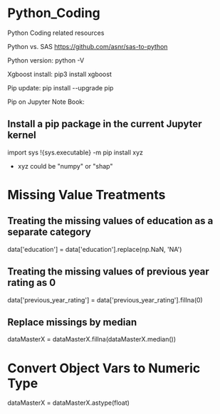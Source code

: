 # Python_Coding
Python Coding related resources

Python vs. SAS
https://github.com/asnr/sas-to-python

Python version: python -V

Xgboost install: pip3 install xgboost

Pip update: pip install --upgrade pip

Pip on Jupyter Note Book:
## Install a pip package in the current Jupyter kernel
import sys
!{sys.executable} -m pip install xyz
  - xyz could be "numpy" or "shap"
  
# Missing Value Treatments

## Treating the missing values of education as a separate category
data['education'] = data['education'].replace(np.NaN, 'NA')
## Treating the missing values of previous year rating as 0
data['previous_year_rating'] = data['previous_year_rating'].fillna(0)
## Replace missings by median
dataMasterX = dataMasterX.fillna(dataMasterX.median())

# Convert Object Vars to Numeric Type
dataMasterX = dataMasterX.astype(float)


